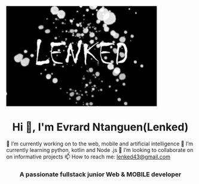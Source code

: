 <img src="Lenked profil.png" alt="..." width="80%" height="30%" align="center"  />
<h1 align="center">Hi 👋, I'm Evrard Ntanguen(Lenked)</h1>


<!--
**Lenked/Lenked** is a ✨ _special_ ✨ repository because its `README.md` (this file) appears on your GitHub profile.

Here are some ideas to get you started:

- 🔭 I’m currently working on to the web, mobile and artificial intelligence
- 🌱 I’m currently learning python, kotlin and Node .js
- 👯 I’m looking to collaborate on on informative projects
- 🤔 I’m looking for help with ...
- 💬 Ask me about ...
- 📫 How to reach me: lenked43@gmail.com
- 😄 Pronouns: ...
- ⚡ Fun fact: ...
-->

🔭 I’m currently working on to the web, mobile and artificial intelligence
🌱 I’m currently learning python, kotlin and Node .js
👯 I’m looking to collaborate on on informative projects
📫 How to reach me: lenked43@gmail.com

<h3 align="center">A passionate fullstack junior Web & MOBILE developer</h3>

